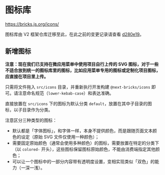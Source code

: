 # 图标库

https://bricks.js.org/icons/

图标库由 V2 框架仓库迁移至此，在此之前的变更记录请查看 [d280e19](https://github.com/easyops-cn/next-core/tree/d280e19253d6daa996e116e8281f0cf25f0d24d2/packages/brick-icons)。

## 新增图标

**注意：现在我们已支持在微应用菜单中使用项目自行上传的 SVG 图标，对于一些不适合放到统一的图标库里的图标，比如应用菜单专用的图标或定制化项目图标，应直接在项目里上传。**

只需将文件拖入 `src/icons` 目录，并重新执行开发构建 `@next-bricks/icons` 即可。请注意命名规范（`lower-kebab-case`）和表达准确。

直接放置在 `src/icons` 下的图标为默认分类 `default`，放置在其中子目录的图标，以子目录作为分类。

注意区分三种类型的图标：

- 默认都是「字体图标」，和字体一样，本身不提供颜色，而是跟随页面文本颜色的设定（原始 SVG 文件仅使用一种颜色）；
- 需要固定原始颜色（通常会使用多种颜色）的图标，需要放置在特定的分类下（以 `colored-` 开头），这些图标保留图标原始颜色，不能由消费端指定其他颜色；
- 可以让一个图标中的一部分内容带有透明度设置，变相实现类似「双色」的能力（一深一浅）。
